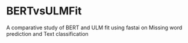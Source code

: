 # BERTvsULMFit
A comparative study of BERT and ULM fit using fastai on Missing word prediction and Text classification
